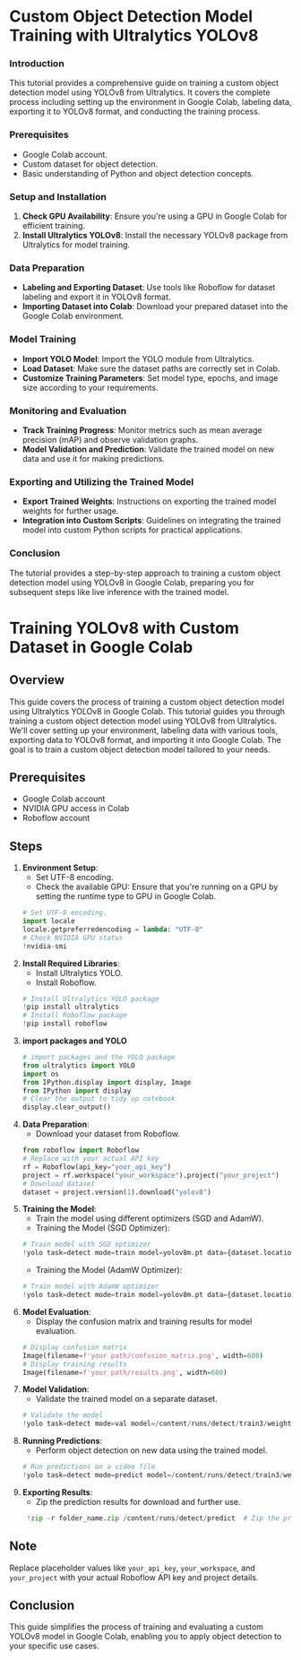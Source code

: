 # Custom Object Detection Model Training with Ultralytics YOLOv8 
### Introduction

This tutorial provides a comprehensive guide on training a custom object detection model using YOLOv8 from Ultralytics. It covers the complete process including setting up the environment in Google Colab, labeling data, exporting it to YOLOv8 format, and conducting the training process.

### Prerequisites

- Google Colab account.
- Custom dataset for object detection.
- Basic understanding of Python and object detection concepts.

### Setup and Installation

1. **Check GPU Availability**: Ensure you're using a GPU in Google Colab for efficient training.
2. **Install Ultralytics YOLOv8**: Install the necessary YOLOv8 package from Ultralytics for model training.

### Data Preparation

- **Labeling and Exporting Dataset**: Use tools like Roboflow for dataset labeling and export it in YOLOv8 format.
- **Importing Dataset into Colab**: Download your prepared dataset into the Google Colab environment.

### Model Training

- **Import YOLO Model**: Import the YOLO module from Ultralytics.
- **Load Dataset**: Make sure the dataset paths are correctly set in Colab.
- **Customize Training Parameters**: Set model type, epochs, and image size according to your requirements.

### Monitoring and Evaluation

- **Track Training Progress**: Monitor metrics such as mean average precision (mAP) and observe validation graphs.
- **Model Validation and Prediction**: Validate the trained model on new data and use it for making predictions.

### Exporting and Utilizing the Trained Model

- **Export Trained Weights**: Instructions on exporting the trained model weights for further usage.
- **Integration into Custom Scripts**: Guidelines on integrating the trained model into custom Python scripts for practical applications.

### Conclusion

The tutorial provides a step-by-step approach to training a custom object detection model using YOLOv8 in Google Colab, preparing you for subsequent steps like live inference with the trained model.


# Training YOLOv8 with Custom Dataset in Google Colab
## Overview

This guide covers the process of training a custom object detection model using Ultralytics YOLOv8 in Google Colab.
This tutorial guides you through training a custom object detection model using YOLOv8 from Ultralytics. We'll cover setting up your environment, labeling data with various tools, exporting data to YOLOv8 format, and importing it into Google Colab. The goal is to train a custom object detection model tailored to your needs.

## Prerequisites

- Google Colab account
- NVIDIA GPU access in Colab
- Roboflow account

## Steps

1. **Environment Setup**:
   - Set UTF-8 encoding.
   - Check the available GPU: Ensure that you're running on a GPU by setting the runtime type to GPU in Google Colab.
    ```python
    # Set UTF-8 encoding.
    import locale
    locale.getpreferredencoding = lambda: "UTF-8"
    # Check NVIDIA GPU status
    !nvidia-smi
    ```
2. **Install Required Libraries**:
   - Install Ultralytics YOLO.
   - Install Roboflow.
    ```python
    # Install Ultralytics YOLO package
    !pip install ultralytics  
    # Install Roboflow package
    !pip install roboflow
    ```
3. **import packages and YOLO**
    ```python
    # import packages and the YOLO package
    from ultralytics import YOLO
    import os
    from IPython.display import display, Image
    from IPython import display
    # Clear the output to tidy up notebook
    display.clear_output()
    ```
4. **Data Preparation**:
   - Download your dataset from Roboflow.
    ```python
    from roboflow import Roboflow
    # Replace with your actual API key
    rf = Roboflow(api_key="your_api_key")  
    project = rf.workspace("your_workspace").project("your_project")
    # Download dataset
    dataset = project.version(1).download("yolov8")  
    ```
5. **Training the Model**:
   - Train the model using different optimizers (SGD and AdamW).
   - Training the Model (SGD Optimizer):
   ```python
   # Train model with SGD optimizer
   !yolo task=detect mode=train model=yolov8m.pt data={dataset.location}/data.yaml epochs=200 imgsz=640 patience=100 optimizer='SGD'  
   ```
   - Training the Model (AdamW Optimizer):
   ```python
   # Train model with AdamW optimizer
   !yolo task=detect mode=train model=yolov8m.pt data={dataset.location}/data.yaml epochs=200 imgsz=640 optimizer='AdamW' lr0=0.001 patience=100  
   ```
6. **Model Evaluation**:
   - Display the confusion matrix and training results for model evaluation.
    ```python
    # Display confusion matrix
    Image(filename=f'your path/confusion_matrix.png', width=600)
    # Display training results
    Image(filename=f'your path/results.png', width=600)
    ```
7. **Model Validation**:
   - Validate the trained model on a separate dataset.
    ```python
    # Validate the model
    !yolo task=detect mode=val model=/content/runs/detect/train3/weights/best.pt data={dataset.location}/data.yaml
    ```
8. **Running Predictions**:
   - Perform object detection on new data using the trained model.
   ```python
   # Run predictions on a video file
   !yolo task=detect mode=predict model=/content/runs/detect/train3/weights/best.pt conf=0.9 source=/content/videoplayback.mp4
    ```
9. **Exporting Results**:
   - Zip the prediction results for download and further use.
   ```python
    !zip -r folder_name.zip /content/runs/detect/predict  # Zip the prediction results for easy download
    ```

## Note

Replace placeholder values like `your_api_key`, `your_workspace`, and `your_project` with your actual Roboflow API key and project details.

## Conclusion

This guide simplifies the process of training and evaluating a custom YOLOv8 model in Google Colab, enabling you to apply object detection to your specific use cases.